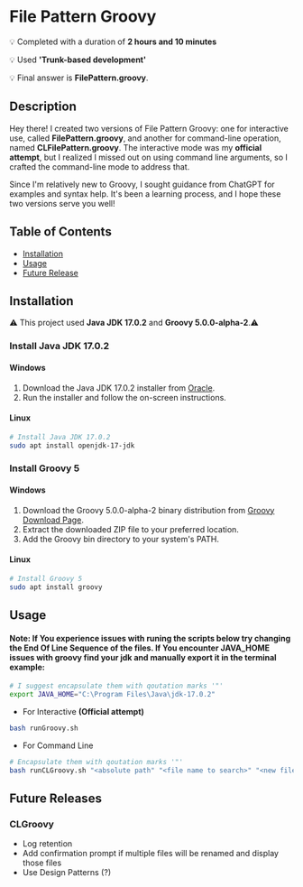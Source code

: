 # File Pattern Groovy
💡 Completed with a duration of **2 hours and 10 minutes** 

💡 Used **'Trunk-based development'** 

💡 Final answer is **FilePattern.groovy**. 

## Description

Hey there! I created two versions of File Pattern Groovy: one for interactive use, called **FilePattern.groovy**, and another for command-line operation, named **CLFilePattern.groovy**. The interactive mode was my **official attempt**, but I realized I missed out on using command line arguments, so I crafted the command-line mode to address that.

Since I'm relatively new to Groovy, I sought guidance from ChatGPT for examples and syntax help. It's been a learning process, and I hope these two versions serve you well!



## Table of Contents

- [Installation](#installation)
- [Usage](#usage)
- [Future Release](#future-releases)

## Installation

⚠️ This project used **Java JDK 17.0.2** and **Groovy 5.0.0-alpha-2**.⚠️ 

### Install Java JDK 17.0.2

#### Windows

1. Download the Java JDK 17.0.2 installer from [Oracle](https://www.oracle.com/java/technologies/javase-downloads.html).
2. Run the installer and follow the on-screen instructions.

#### Linux

```bash
# Install Java JDK 17.0.2
sudo apt install openjdk-17-jdk
```


### Install Groovy 5

#### Windows

1. Download the Groovy 5.0.0-alpha-2 binary distribution from [Groovy Download Page](https://groovy.apache.org/download.html).
2. Extract the downloaded ZIP file to your preferred location.
3. Add the Groovy bin directory to your system's PATH.

#### Linux

```bash
# Install Groovy 5
sudo apt install groovy
```

## Usage
#### Note: If You experience issues with runing the scripts below try changing the **End Of Line Sequence** of the files. If You encounter **JAVA_HOME** issues with groovy find your jdk and manually export it in the terminal example:
```bash
# I suggest encapsulate them with qoutation marks '"'
export JAVA_HOME="C:\Program Files\Java\jdk-17.0.2"
```
+ For Interactive **(Official attempt)**
```bash
bash runGroovy.sh
```
+ For Command Line
```bash
# Encapsulate them with qoutation marks '"'
bash runCLGroovy.sh "<absolute path" "<file name to search>" "<new file name>"
```
## Future Releases
### CLGroovy
+ Log retention 
+ Add confirmation prompt if multiple files will be renamed and display those files
+ Use Design Patterns (?)
